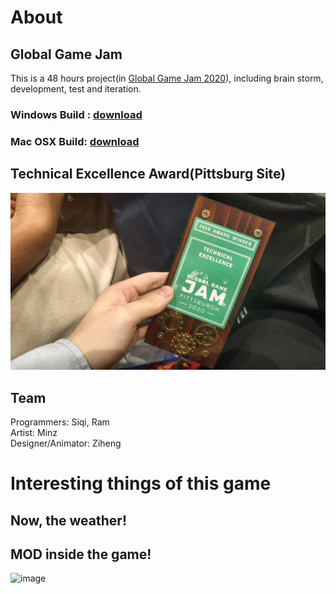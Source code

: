 [GGJ-site]:https://globalgamejam.org/
[award-pic]:/Introduction/award.jpg
[win-build]:https://github.com/W-Siqi/GGJ2020/raw/master/Builds/Windows/WinBuild.zip
[mac-build]:https://github.com/W-Siqi/GGJ2020/raw/master/Builds/MacOS/GoastBecomeHuman.app.zip
[mod-gif]:/Introduction/mod.gif
# About
## Global Game Jam
This is a 48 hours project(in [Global Game Jam 2020][GGJ-site]), including brain storm, development, test and iteration.  
### Windows Build : [download][win-build]
### Mac OSX Build: [download][mac-build]
## Technical Excellence Award(Pittsburg Site)
![image][award-pic]

## Team
Programmers: Siqi, Ram  
Artist: Minz  
Designer/Animator: Ziheng

# Interesting things of this game
## Now, the weather! 

## MOD inside the game!
![image](/Introduction/mod.gif)
